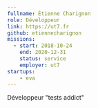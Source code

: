 ```yaml
---
fullname: Étienne Charignon
role: Développeur
link: https://ut7.fr
github: etiennecharignon
missions:
  - start: 2018-10-24
    end: 2020-12-31
    status: service
    employer: ut7
startups:
    - eva
---
```


Développeur "tests addict"
